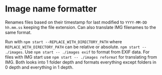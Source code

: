 # Image name formatter

Renames files based on their timestamp for last modified to `YYYY-MM-DD hh.mm.ss` keeping the file extension. Can also translate IMG filenames to the same format.

Run with `npm start --REPLACE_WITH_DIRECTORY_PATH` where `REPLACE_WITH_DIRECTORY_PATH` can be relative or absolute. `npm start -- ./images`. Use `npm start -- ./images exif` to format from EXIF data. For files with IMG start use  `npm start -- ./images reformat` for translating from IMG. Both looks into 1 folder depth and formats everything except folders in 0 depth and everything in 1 depth.
